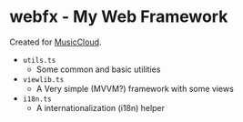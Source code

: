 # webfx - My Web Framework

Created for [MusicCloud](https://github.com/lideming/MusicCloud).

* `utils.ts`
  + Some common and basic utilities
* `viewlib.ts`
  + A Very simple (MVVM?) framework with some views
* `i18n.ts`
  + A internationalization (i18n) helper
